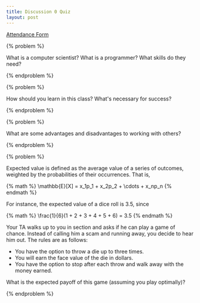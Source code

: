 ```yaml
---
title: Discussion 0 Quiz
layout: post
---
```


[Attendance Form](http://goo.gl/forms/0WH8adgU1e)

{% problem %}

What is a computer scientist? What is a programmer? What skills do they need?

{% endproblem %}



{% problem %}

How should you learn in this class? What's necessary for success?

{% endproblem %}



{% problem %}

What are some advantages and disadvantages to working with others?

{% endproblem %}



{% problem %}

Expected value is defined as the average value of a series of outcomes, weighted by the probabilities of their occurrences. That is,

{% math %}
\mathbb{E}[X] = x_1p_1 + x_2p_2 + \cdots + x_np_n
{% endmath %}

For instance, the expected value of a dice roll is 3.5, since

{% math %}
\frac{1}{6}(1 + 2 + 3 + 4 + 5 + 6) = 3.5
{% endmath %}

Your TA walks up to you in section and asks if he can play a game of chance. Instead of calling him a scam and running away, you decide to hear him out. The rules are as follows:

* You have the option to throw a die up to three times.
* You will earn the face value of the die in dollars.
* You have the option to stop after each throw and walk away with the money earned.

What is the expected payoff of this game (assuming you play optimally)?

{% endproblem %}
